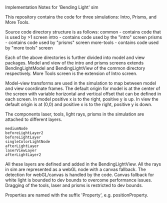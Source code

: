 Implementation Notes for 'Bending Light' sim

This repository contains the code for three simulations: Intro, Prisms, and More Tools.

Source code directory structure is as follows:
common - contains code that is used by >1 screen intro - contains code used by the "intro" screen prisms - contains code
used by "prisms" screen more-tools - contains code used by "more tools" screen

Each of the above directories is further divided into model and view packages. Model and view of the intro and prisms
screens extends BendingLightModel and BendingLightView of the common directory respectively. More Tools screen is the
extension of Intro screen.

Model-view transforms are used in the simulation to map between model and view coordinate frames. The default origin for
model is at the center of the screen with variable horizontal and vertical offset that can be defined in each screen. In
model positive x is to the right, positive y is up. In view the default origin is at (0,0) and positive x is to the
right, positive y is down.

The components laser, tools, light rays, prisms in the simulation are attached to different layers.

```
mediumNode
beforeLightLayer2
beforeLightLayer
singleColorLightNode
afterLightLayer
laserViewLayer
afterLightLayer2
```

All these layers are defined and added in the BendingLightView. All the rays in sim are represented as a webGL node with
a canvas fallback. The detection for webGL/canvas is handled by the code. Canvas fallback for white light is bounded to
dev bounds to overcome performance issues. Dragging of the tools, laser and prisms is restricted to dev bounds.

Properties are named with the suffix 'Property', e.g. positionProperty.